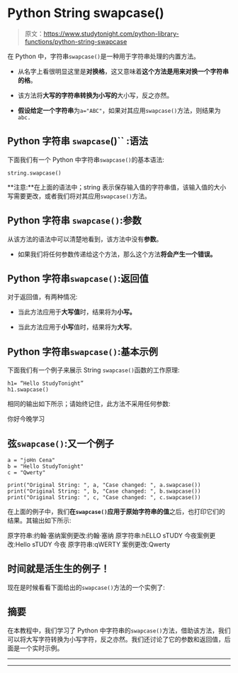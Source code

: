 # Python String swapcase()

> 原文：<https://www.studytonight.com/python-library-functions/python-string-swapcase>

在 Python 中，字符串`swapcase()`是一种用于字符串处理的内置方法。

*   从名字上看很明显这里是**对换格**，这又意味着**这个方法是用来对换一个字符串的格**。

*   该方法将**大写的字符串转换为小写的**大小写，反之亦然。

*   **假设给定一个字符串**为`a="ABC"`，如果对其应用`swapcase()`方法，则结果为`abc.`

## Python 字符串 `swapcase`()`` :语法

下面我们有一个 Python 中字符串`swapcase()`的基本语法:

```
string.swapcase()
```

**注意:**在上面的语法中；string 表示保存输入值的字符串值，该输入值的大小写需要更改，或者我们将对其应用`swapcase()`方法。

## Python 字符串 `swapcase()`:参数

从该方法的语法中可以清楚地看到，该方法中没有**参数**。

*   如果我们将任何参数传递给这个方法，那么这个方法**将会产生一个错误。**

## Python 字符串`swapcase()`:返回值

对于返回值，有两种情况:

*   当此方法应用于**大写值**时，结果将为**小写。**

*   当此方法应用于**小写**值时，结果将为**大写**。

## Python 字符串`swapcase()`:基本示例

下面我们有一个例子来展示 String `swapcase()`函数的工作原理:

```
h1= “Hello StudyTonight”
h1.swapcase()
```

相同的输出如下所示；请始终记住，此方法不采用任何参数:

你好今晚学习

## 弦`swapcase()`:又一个例子

```
a = "joHn Cena"
b = "Hello StudyTonight"
c = "Qwerty"

print("Original String: ", a, "Case changed: ", a.swapcase())
print("Original String: ", b, "Case changed: ", b.swapcase())
print("Original String: ", c, "Case changed: ", c.swapcase()) 
```

在上面的例子中，我们**在`swapcase()`应用于原始字符串的值**之后，也打印它们的结果。其输出如下所示:

原字符串:约翰·塞纳案例更改:约翰·塞纳
原字符串:hELLO sTUDY 今夜案例更改:Hello sTUDY 今夜
原字符串:qWERTY 案例更改:Qwerty

## 时间就是活生生的例子！

现在是时候看看下面给出的`swapcase()`方法的一个实例了:

## 摘要

在本教程中，我们学习了 Python 中字符串的`swapcase()`方法，借助该方法，我们可以将大写字符转换为小写字符，反之亦然。我们还讨论了它的参数和返回值，后面是一个实时示例。

* * *

* * *
